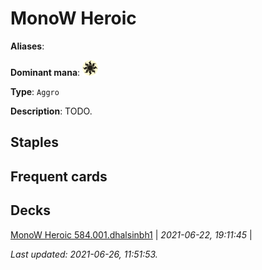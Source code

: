 # MonoW Heroic

**Aliases**: 

**Dominant mana**: <img src="../resources/images/mana/W.png" width="25"/>

**Type**: `Aggro`

**Description**: TODO.

## **Staples**



## **Frequent cards**



## **Decks**

[MonoW Heroic 584.001.dhalsinbh1](https://deckstats.net/decks/181430/2120544-monow-heroic-584-001-dhalsinbh) | *2021-06-22, 19:11:45* |   


*Last updated: 2021-06-26, 11:51:53.*

